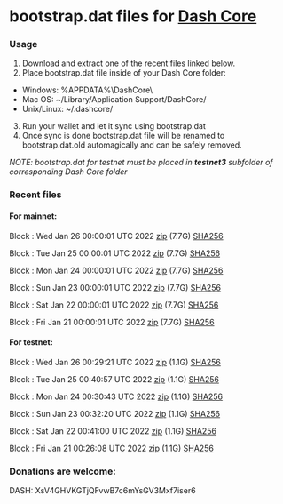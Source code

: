 # bootstrap.dat files for [Dash Core](https://github.com/dashpay/dash)

### Usage

1. Download and extract one of the recent files linked below.
2. Place bootstrap.dat file inside of your Dash Core folder:
 - Windows: %APPDATA%\DashCore\
 - Mac OS: ~/Library/Application Support/DashCore/
 - Unix/Linux: ~/.dashcore/
3. Run your wallet and let it sync using bootstrap.dat
4. Once sync is done bootstrap.dat file will be renamed to bootstrap.dat.old automagically and can be safely removed.

_NOTE: bootstrap.dat for testnet must be placed in **testnet3** subfolder of corresponding Dash Core folder_

### Recent files

#### For mainnet:

Block [](https://insight.dash.org/insight/block/): Wed Jan 26 00:00:01 UTC 2022 [zip](https://dash-bootstrap.ams3.digitaloceanspaces.com/mainnet/2022-01-26/bootstrap.dat.zip) (7.7G) [SHA256](https://dash-bootstrap.ams3.digitaloceanspaces.com/mainnet/2022-01-26/sha256.txt)

Block [](https://insight.dash.org/insight/block/): Tue Jan 25 00:00:01 UTC 2022 [zip](https://dash-bootstrap.ams3.digitaloceanspaces.com/mainnet/2022-01-25/bootstrap.dat.zip) (7.7G) [SHA256](https://dash-bootstrap.ams3.digitaloceanspaces.com/mainnet/2022-01-25/sha256.txt)

Block [](https://insight.dash.org/insight/block/): Mon Jan 24 00:00:01 UTC 2022 [zip](https://dash-bootstrap.ams3.digitaloceanspaces.com/mainnet/2022-01-24/bootstrap.dat.zip) (7.7G) [SHA256](https://dash-bootstrap.ams3.digitaloceanspaces.com/mainnet/2022-01-24/sha256.txt)

Block [](https://insight.dash.org/insight/block/): Sun Jan 23 00:00:01 UTC 2022 [zip](https://dash-bootstrap.ams3.digitaloceanspaces.com/mainnet/2022-01-23/bootstrap.dat.zip) (7.7G) [SHA256](https://dash-bootstrap.ams3.digitaloceanspaces.com/mainnet/2022-01-23/sha256.txt)

Block [](https://insight.dash.org/insight/block/): Sat Jan 22 00:00:01 UTC 2022 [zip](https://dash-bootstrap.ams3.digitaloceanspaces.com/mainnet/2022-01-22/bootstrap.dat.zip) (7.7G) [SHA256](https://dash-bootstrap.ams3.digitaloceanspaces.com/mainnet/2022-01-22/sha256.txt)

Block [](https://insight.dash.org/insight/block/): Fri Jan 21 00:00:01 UTC 2022 [zip](https://dash-bootstrap.ams3.digitaloceanspaces.com/mainnet/2022-01-21/bootstrap.dat.zip) (7.7G) [SHA256](https://dash-bootstrap.ams3.digitaloceanspaces.com/mainnet/2022-01-21/sha256.txt)


#### For testnet:

Block [](https://testnet-insight.dashevo.org/insight/block/): Wed Jan 26 00:29:21 UTC 2022 [zip](https://dash-bootstrap.ams3.digitaloceanspaces.com/testnet/2022-01-26/bootstrap.dat.zip) (1.1G) [SHA256](https://dash-bootstrap.ams3.digitaloceanspaces.com/testnet/2022-01-26/sha256.txt)

Block [](https://testnet-insight.dashevo.org/insight/block/): Tue Jan 25 00:40:57 UTC 2022 [zip](https://dash-bootstrap.ams3.digitaloceanspaces.com/testnet/2022-01-25/bootstrap.dat.zip) (1.1G) [SHA256](https://dash-bootstrap.ams3.digitaloceanspaces.com/testnet/2022-01-25/sha256.txt)

Block [](https://testnet-insight.dashevo.org/insight/block/): Mon Jan 24 00:30:43 UTC 2022 [zip](https://dash-bootstrap.ams3.digitaloceanspaces.com/testnet/2022-01-24/bootstrap.dat.zip) (1.1G) [SHA256](https://dash-bootstrap.ams3.digitaloceanspaces.com/testnet/2022-01-24/sha256.txt)

Block [](https://testnet-insight.dashevo.org/insight/block/): Sun Jan 23 00:32:20 UTC 2022 [zip](https://dash-bootstrap.ams3.digitaloceanspaces.com/testnet/2022-01-23/bootstrap.dat.zip) (1.1G) [SHA256](https://dash-bootstrap.ams3.digitaloceanspaces.com/testnet/2022-01-23/sha256.txt)

Block [](https://testnet-insight.dashevo.org/insight/block/): Sat Jan 22 00:41:00 UTC 2022 [zip](https://dash-bootstrap.ams3.digitaloceanspaces.com/testnet/2022-01-22/bootstrap.dat.zip) (1.1G) [SHA256](https://dash-bootstrap.ams3.digitaloceanspaces.com/testnet/2022-01-22/sha256.txt)

Block [](https://testnet-insight.dashevo.org/insight/block/): Fri Jan 21 00:26:08 UTC 2022 [zip](https://dash-bootstrap.ams3.digitaloceanspaces.com/testnet/2022-01-21/bootstrap.dat.zip) (1.1G) [SHA256](https://dash-bootstrap.ams3.digitaloceanspaces.com/testnet/2022-01-21/sha256.txt)


### Donations are welcome:

DASH: XsV4GHVKGTjQFvwB7c6mYsGV3Mxf7iser6
